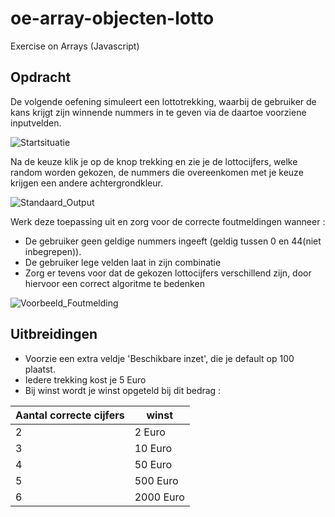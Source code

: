 # oe-array-objecten-lotto
Exercise on Arrays (Javascript)

## Opdracht
De volgende oefening simuleert een lottotrekking, waarbij de gebruiker de kans krijgt zijn winnende nummers in te geven via de daartoe voorziene inputvelden.

![Startsituatie](img/Lotto_Start.png)

Na de keuze klik je op de knop trekking en zie je de lottocijfers, welke random worden gekozen, de nummers die overeenkomen met je keuze krijgen een andere achtergrondkleur.

![Standaard_Output](img/Lotto_Standaard.png)

Werk deze toepassing uit en zorg voor de correcte foutmeldingen wanneer :
- De gebruiker geen geldige nummers ingeeft (geldig tussen 0 en 44(niet inbegrepen)).
- De gebruiker lege velden laat in zijn combinatie
- Zorg er tevens voor dat de gekozen lottocijfers verschillend zijn, door hiervoor een correct algoritme te bedenken


![Voorbeeld_Foutmelding](img/Lotto_Foutmelding.png)


## Uitbreidingen
- Voorzie een extra veldje 'Beschikbare inzet', die je default op 100 plaatst.
- Iedere trekking kost je 5 Euro
- Bij winst wordt je winst opgeteld bij dit bedrag :

 Aantal correcte cijfers | winst
 ----------------------- | -----
 2  | 2 Euro
 3 | 10 Euro
 4 | 50 Euro
 5 | 500 Euro
 6 | 2000 Euro

